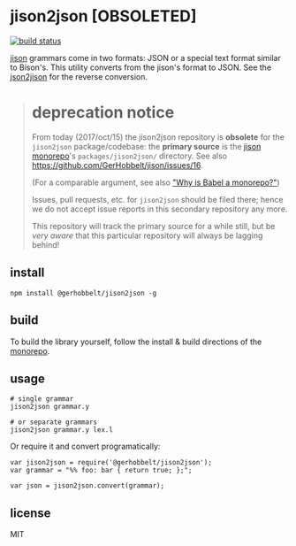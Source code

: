 # jison2json \[OBSOLETED]


[![build status](https://secure.travis-ci.org/GerHobbelt/jison2json.png)](http://travis-ci.org/GerHobbelt/jison2json)


[jison](http://jison.org) grammars come in two formats: JSON or a special text format similar to Bison's. This utility converts from the jison's format to JSON. See the [json2jison](https://github.com/zaach/json2jison) for the reverse conversion.


> 
> # deprecation notice
>
> From today (2017/oct/15) the jison2json repository is **obsolete** 
> for the `jison2json` package/codebase: the **primary source** is the 
> [jison](https://github.com/GerHobbelt/jison) 
> [monorepo](https://medium.com/netscape/the-case-for-monorepos-907c1361708a)'s `packages/jison2json/` 
> directory. See also https://github.com/GerHobbelt/jison/issues/16.
>
> (For a comparable argument, see also ["Why is Babel a monorepo?"](https://github.com/babel/babel/blob/master/doc/design/monorepo.md))
>
> Issues, pull requests, etc. for `jison2json` should be filed there; hence 
> we do not accept issue reports in this secondary repository any more.
>
> This repository will track the primary source for a while still, but be 
> *very aware* that this particular repository will always be lagging behind!
>



## install

    npm install @gerhobbelt/jison2json -g



## build

To build the library yourself, follow the install & build directions of the [monorepo](https://github.com/GerHobbelt/jison).



## usage

    # single grammar
    jison2json grammar.y

    # or separate grammars
    jison2json grammar.y lex.l

Or require it and convert programatically:

    var jison2json = require('@gerhobbelt/jison2json');
    var grammar = "%% foo: bar { return true; };";

    var json = jison2json.convert(grammar);


## license

MIT
